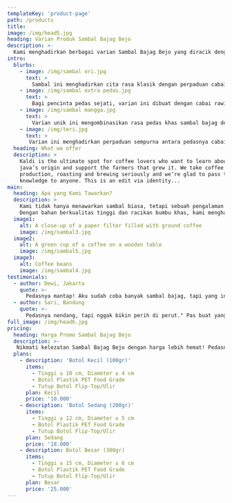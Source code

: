 ```yaml
---
templateKey: 'product-page'
path: /products
title:
image: /img/head5.jpg
heading: Varian Produk Sambal Bajag Bejo
description: >-
  Kami menghadirkan berbagai varian Sambal Bajag Bejo yang diracik dengan bahan-bahan alami dan resep khas Nusantara. Setiap varian memiliki cita rasa unik yang siap memperkaya hidangan Anda.
intro:
  blurbs:
    - image: /img/sambal ori.jpg
      text: >
        Sambal ini menghadirkan cita rasa klasik dengan perpaduan cabai merah, bawang goreng, dan rempah pilihan yang menghasilkan rasa pedas gurih yang khas. Cocok untuk segala jenis makanan, mulai dari nasi putih, gorengan, hingga lauk pauk favorit Anda.
    - image: /img/sambal extra pedas.jpg
      text: >
        Bagi pencinta pedas sejati, varian ini dibuat dengan cabai rawit pilihan yang memberikan sensasi pedas yang lebih menggigit, namun tetap dengan rasa gurih yang seimbang.
    - image: /img/sambal mangga.jpg
      text: >
        Varian unik ini mengombinasikan rasa pedas khas sambal bajag dengan sensasi asam segar dari mangga muda. Perpaduan ini memberikan pengalaman rasa yang unik dan menyegarkan.
    - image: /img/teri.jpg
      text: >
       Varian ini menghadirkan perpaduan sempurna antara pedasnya cabai segar dan gurihnya ikan teri yang digoreng renyah. Setiap suapan menghadirkan rasa pedas, asin, dan umami yang khas, cocok untuk menemani berbagai hidangan. Dengan tekstur yang kaya dan aroma menggoda, sambal ini siap membuat setiap hidangan jadi lebih spesial.
  heading: What we offer
  description: >
    Kaldi is the ultimate spot for coffee lovers who want to learn about their
    java’s origin and support the farmers that grew it. We take coffee
    production, roasting and brewing seriously and we’re glad to pass that
    knowledge to anyone. This is an edit via identity...
main:
  heading: Apa yang Kami Tawarkan?
  description: >
    Kami tidak hanya menawarkan sambal biasa, tetapi sebuah pengalaman rasa yang autentik dan menggugah selera.
    Dengan bahan berkualitas tinggi dan racikan bumbu khas, kami menghadirkan sambal yang kaya rasa, gurih, dan pedas yang pas.
  image1:
    alt: A close-up of a paper filter filled with ground coffee
    image: /img/sambal3.jpg
  image2:
    alt: A green cup of a coffee on a wooden table
    image: /img/sambal5.jpg
  image3:
    alt: Coffee beans
    image: /img/sambal4.jpg
testimonials:
  - author: Dewi, Jakarta
    quote: >-
      Pedasnya mantap! Aku sudah coba banyak sambal bajag, tapi yang ini bener-bener beda. Rasa gurih dan pedasnya pas, cocok banget buat makan apa aja!
  - author: Sari, Bandung
    quote: >-
      Pedasnya nendang, tapi nggak bikin perih di perut." Pas buat yang suka pedas tapi tetap nyaman di lambung. Rekomendasi banget!
full_image: /img/head6.jpg
pricing:
  heading: Harga Promo Sambal Bajag Bejo
  description: >-
   Nikmati kelezatan Sambal Bajag Bejo dengan harga lebih hemat! Pedasnya pas, gurihnya bikin nagih, dan sekarang bisa kamu dapatkan dengan harga promo spesial!
  plans:
    - description: 'Botol Kecil (100gr)'
      items:
        - Tinggi ± 10 cm, Diameter ± 4 cm
        - Botol Plastik PET Food Grade
        - Tutup Botol Flip-Top/Ulir
      plan: Kecil
      price: '10.000'
    - description: 'Botol Sedang (200gr)'
      items:
        - Tinggi ± 12 cm, Diameter ± 5 cm
        - Botol Plastik PET Food Grade
        - Tutup Botol Flip-Top/Ulir
      plan: Sedang
      price: '18.000'
    - description: Botol Besar (300gr)
      items:
        - Tinggi ± 15 cm, Diameter ± 6 cm
        - Botol Plastik PET Food Grade
        - Tutup Botol Flip-Top/Ulir
      plan: Besar
      price: '25.000'
---
```

